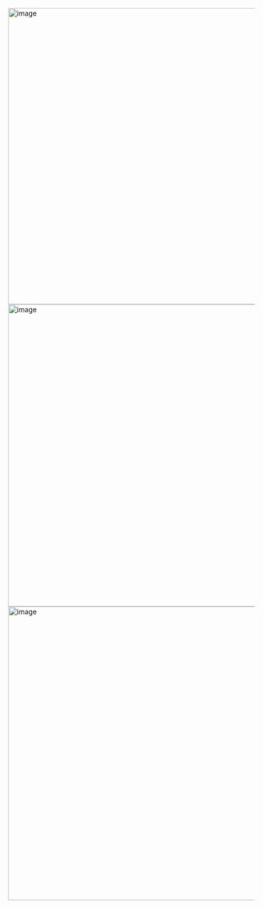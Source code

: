 <img width="795" height="604" alt="image" src="https://github.com/user-attachments/assets/63e8dbbb-e48e-4076-9b61-a13d53d7623a" />
<img width="806" height="616" alt="image" src="https://github.com/user-attachments/assets/d7881d54-1eed-4c7e-83e3-8f23bf0cff60" />
<img width="806" height="599" alt="image" src="https://github.com/user-attachments/assets/985b442b-f4c6-4057-b22a-8d2ef18777f9" />

